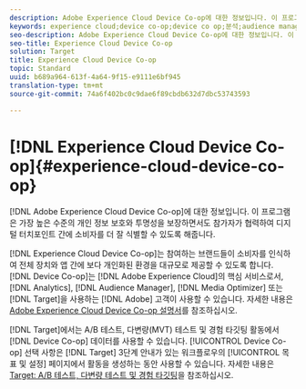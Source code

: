 ```yaml
---
description: Adobe Experience Cloud Device Co-op에 대한 정보입니다. 이 프로그램은 가장 높은 수준의 개인 정보 보호와 투명성을 보장하면서도 참가자가 협력하여 디지털 터치포인트 간에 소비자를 더 잘 식별할 수 있도록 해줍니다.
keywords: experience cloud;device co-op;device co op;분석;audience manager;aam;media optimizer;device graph
seo-description: Adobe Experience Cloud Device Co-op에 대한 정보입니다. 이 프로그램은 가장 높은 수준의 개인 정보 보호와 투명성을 보장하면서도 참가자가 협력하여 디지털 터치포인트 간에 소비자를 더 잘 식별할 수 있도록 해줍니다.
seo-title: Experience Cloud Device Co-op
solution: Target
title: Experience Cloud Device Co-op
topic: Standard
uuid: b689a964-613f-4a64-9f15-e9111e6bf945
translation-type: tm+mt
source-git-commit: 74a6f402bc0c9dae6f89cbdb632d7dbc53743593

---
```



# [!DNL Experience Cloud Device Co-op]{#experience-cloud-device-co-op}

[!DNL Adobe Experience Cloud Device Co-op]에 대한 정보입니다. 이 프로그램은 가장 높은 수준의 개인 정보 보호와 투명성을 보장하면서도 참가자가 협력하여 디지털 터치포인트 간에 소비자를 더 잘 식별할 수 있도록 해줍니다.

[!DNL Experience Cloud Device Co-op]는 참여하는 브랜드들이 소비자를 인식하여 전체 장치와 앱 간에 보다 개인화된 환경을 대규모로 제공할 수 있도록 합니다. [!DNL Device Co-op]는 [!DNL Adobe Experience Cloud]의 핵심 서비스로서, [!DNL Analytics], [!DNL Audience Manager], [!DNL Media Optimizer] 또는 [!DNL Target]을 사용하는 [!DNL Adobe] 고객이 사용할 수 있습니다. 자세한 내용은 [Adobe Experience Cloud Device Co-op 설명서](https://marketing.adobe.com/resources/help/en_US/mcdc/)를 참조하십시오.

[!DNL Target]에서는 A/B 테스트, 다변량(MVT) 테스트 및 경험 타깃팅 활동에서 [!DNL Device Co-op] 데이터를 사용할 수 있습니다. [!UICONTROL Device Co-op] 선택 사항은 [!DNL Target] 3단계 안내가 있는 워크플로우의 [!UICONTROL 목표 및 설정] 페이지에서 활동을 생성하는 동안 사용할 수 있습니다. 자세한 내용은 [Target: A/B 테스트, 다변량 테스트 및 경험 타깃팅](https://marketing.adobe.com/resources/help/en_US/mcdc/mcdc-target.html)을 참조하십시오.
